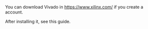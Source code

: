 You can download Vivado in https://www.xilinx.com/ if you create a account.

After installing it, see this guide.
